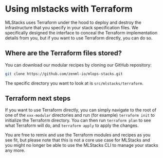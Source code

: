 # Using mlstacks with Terraform

MLStacks uses Terraform under the hood to deploy and destroy the infrastructure
that you specify in your stack specification files. We specifically designed the
interface to conceal the Terraform implementation details from you, but if you
want to use Terraform directly, you can do so.

## Where are the Terraform files stored?

You can download our modular recipes by cloning our GitHub repository:

```bash
git clone https://github.com/zenml-io/mlops-stacks.git
```

The specific directory you want to look at is `src/mlstacks/terraform`.

## Terraform next steps

If you want to use Terraform directly, you can simply navigate to the root of
one of the `xxx-modular` directories and run (for example) `terraform init` to
initialize the Terraform directory. You can then run `terraform plan` to see
what Terraform will do, and `terraform apply` to apply the changes.

You are free to remix and use the Terraform modules and recipes as you see fit,
but please note that this is not a core use case for MLStacks and you might no
longer be able to use the MLStacks CLI to manage your stacks any more.
